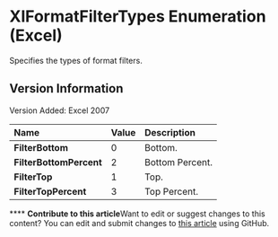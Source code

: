 
# XlFormatFilterTypes Enumeration (Excel)

Specifies the types of format filters.


## Version Information

Version Added: Excel 2007 



|**Name**|**Value**|**Description**|
|:-----|:-----|:-----|
| **FilterBottom**|0|Bottom.|
| **FilterBottomPercent**|2|Bottom Percent.|
| **FilterTop**|1|Top.|
| **FilterTopPercent**|3|Top Percent.|

****   **Contribute to this article**Want to edit or suggest changes to this content? You can edit and submit changes to  [this article](https://github.com/jhershey00/VBA_Excel_Test/OpenXMLCon/articles/428d568e-1fe1-bd88-acd6-1bc2c959d35b.md) using GitHub.

